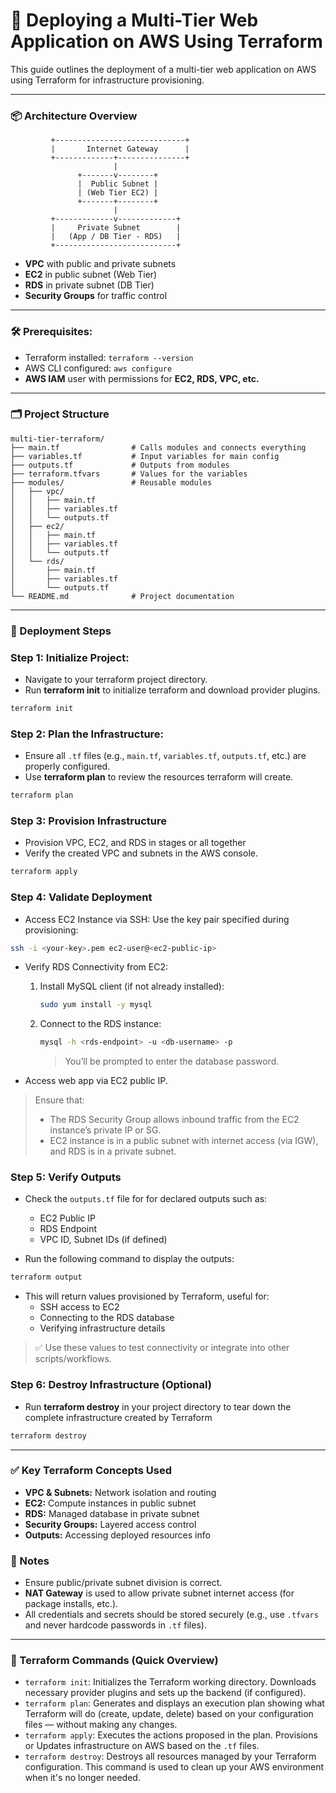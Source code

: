# 🚀 Deploying a Multi-Tier Web Application on AWS Using Terraform

This guide outlines the deployment of a multi-tier web application on AWS using Terraform for infrastructure provisioning.

---

### 📦 Architecture Overview

             +-----------------------------+
             |       Internet Gateway      |
             +-------------+---------------+
                           |
                   +-------v--------+
                   |  Public Subnet |
                   | (Web Tier EC2) |
                   +-------+--------+
                           |
             +-------------v-------------+
             |     Private Subnet        |
             |   (App / DB Tier - RDS)   |
             +---------------------------+

- **VPC** with public and private subnets
- **EC2** in public subnet (Web Tier)
- **RDS** in private subnet (DB Tier)
- **Security Groups** for traffic control

---

### 🛠️ Prerequisites:

- Terraform installed: `terraform --version`
- AWS CLI configured: `aws configure`
- **AWS IAM** user with permissions for **EC2, RDS, VPC, etc.**

---

### 🗂️ Project Structure

```
multi-tier-terraform/
├── main.tf                # Calls modules and connects everything
├── variables.tf           # Input variables for main config
├── outputs.tf             # Outputs from modules
├── terraform.tfvars       # Values for the variables
├── modules/               # Reusable modules
│   ├── vpc/
│   │   ├── main.tf
│   │   ├── variables.tf
│   │   └── outputs.tf
│   ├── ec2/
│   │   ├── main.tf
│   │   ├── variables.tf
│   │   └── outputs.tf
│   └── rds/
│       ├── main.tf
│       ├── variables.tf
│       └── outputs.tf
└── README.md              # Project documentation
```

---

### 🚧 Deployment Steps

### Step 1: Initialize Project:
- Navigate to your terraform project directory.
- Run **terraform init** to initialize terraform and download provider plugins.
```sh
terraform init
```

### Step 2: Plan the Infrastructure:
- Ensure all `.tf` files (e.g., `main.tf`, `variables.tf`, `outputs.tf`, etc.) are properly configured.
- Use **terraform plan** to review the resources terraform will create.
```sh
terraform plan
```

### Step 3: Provision Infrastructure
- Provision VPC, EC2, and RDS in stages or all together
- Verify the created VPC and subnets in the AWS console.
```sh
terraform apply
```

### Step 4: Validate Deployment
- Access EC2 Instance via SSH:
  Use the key pair specified during provisioning:
```sh
ssh -i <your-key>.pem ec2-user@<ec2-public-ip>
```
- Verify RDS Connectivity from EC2:
  1. Install MySQL client (if not already installed):
     ```sh
     sudo yum install -y mysql
     ```

  2. Connect to the RDS instance:
     ```sh
     mysql -h <rds-endpoint> -u <db-username> -p
     ```
     > You’ll be prompted to enter the database password.

- Access web app via EC2 public IP.

> Ensure that:
> - The RDS Security Group allows inbound traffic from the EC2 instance’s private IP or SG.
> - EC2 instance is in a public subnet with internet access (via IGW), and RDS is in a private subnet.


### Step 5: Verify Outputs
- Check the `outputs.tf` file for for declared outputs such as:
  - EC2 Public IP
  - RDS Endpoint
  - VPC ID, Subnet IDs (if defined)
  
- Run the following command to display the outputs:
```sh
terraform output
```

- This will return values provisioned by Terraform, useful for:
  - SSH access to EC2
  - Connecting to the RDS database
  - Verifying infrastructure details

> ✅ Use these values to test connectivity or integrate into other scripts/workflows.


### Step 6: Destroy Infrastructure (Optional)
- Run **terraform destroy** in your project directory to tear down the complete infrastructure created by Terraform
```sh
terraform destroy
```

---

### ✅ Key Terraform Concepts Used
- **VPC & Subnets:** Network isolation and routing
- **EC2:** Compute instances in public subnet
- **RDS:** Managed database in private subnet
- **Security Groups:** Layered access control
- **Outputs:** Accessing deployed resources info


### 📘 Notes
- Ensure public/private subnet division is correct.
- **NAT Gateway** is used to allow private subnet internet access (for package installs, etc.).
- All credentials and secrets should be stored securely (e.g., use `.tfvars` and never hardcode passwords in `.tf` files).

---

### 🧪 Terraform Commands (Quick Overview)

- `terraform init`:
  Initializes the Terraform working directory. Downloads necessary provider plugins and sets up the backend (if configured).
- `terraform plan`:
  Generates and displays an execution plan showing what Terraform will do (create, update, delete) based on your configuration files — without making any changes.
- `terraform apply`:
  Executes the actions proposed in the plan. Provisions or Updates infrastructure on AWS based on the `.tf` files.
- `terraform destroy`:
  Destroys all resources managed by your Terraform configuration. This command is used to clean up your AWS environment when it's no longer needed.
